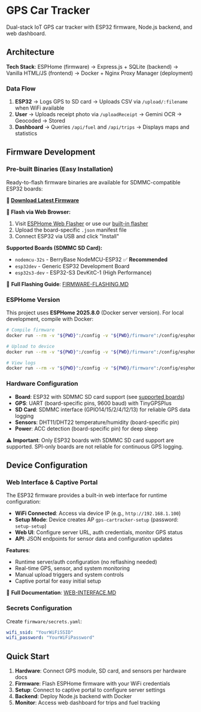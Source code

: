 # GPS Car Tracker

Dual-stack IoT GPS car tracker with ESP32 firmware, Node.js backend, and web dashboard.

## Architecture

**Tech Stack**: ESPHome (firmware) → Express.js + SQLite (backend) → Vanilla HTML/JS (frontend) → Docker + Nginx Proxy Manager (deployment)

### Data Flow
1. **ESP32** → Logs GPS to SD card → Uploads CSV via `/upload/:filename` when WiFi available
2. **User** → Uploads receipt photo via `/uploadReceipt` → Gemini OCR → Geocoded → Stored  
3. **Dashboard** → Queries `/api/fuel` and `/api/trips` → Displays maps and statistics

## Firmware Development

### Pre-built Binaries (Easy Installation)
Ready-to-flash firmware binaries are available for SDMMC-compatible ESP32 boards:

**🚀 [Download Latest Firmware](https://github.com/Ottes42/esp32-gps-cartracker/releases)**

**📱 Flash via Web Browser:**
1. Visit [ESPHome Web Flasher](https://web.esphome.io/) or use our [built-in flasher](public/flasher.html)
2. Upload the board-specific `.json` manifest file
3. Connect ESP32 via USB and click "Install"

**Supported Boards (SDMMC SD Card):**
- `nodemcu-32s` - BerryBase NodeMCU-ESP32 ✅ **Recommended**
- `esp32dev` - Generic ESP32 Development Board
- `esp32s3-dev` - ESP32-S3 DevKitC-1 (High Performance)

📖 **Full Flashing Guide**: [FIRMWARE-FLASHING.MD](docs/FIRMWARE-FLASHING.MD)

### ESPHome Version
This project uses **ESPHome 2025.8.0** (Docker server version). For local development, compile with Docker:

```bash
# Compile firmware
docker run --rm -v "${PWD}":/config -v "${PWD}/firmware":/config/esphome esphome/esphome:2025.8 compile firmware/firmware.yaml

# Upload to device  
docker run --rm -v "${PWD}":/config -v "${PWD}/firmware":/config/esphome --device=/dev/ttyUSB0 esphome/esphome:2025.8 upload firmware/firmware.yaml

# View logs
docker run --rm -v "${PWD}":/config -v "${PWD}/firmware":/config/esphome --device=/dev/ttyUSB0 esphome/esphome:2025.8 logs firmware/firmware.yaml
```

### Hardware Configuration

- **Board**: ESP32 with SDMMC SD card support (see [supported boards](docs/BOARD-CONFIGURATIONS.MD))
- **GPS**: UART (board-specific pins, 9600 baud) with TinyGPSPlus
- **SD Card**: SDMMC interface (GPIO14/15/2/4/12/13) for reliable GPS data logging
- **Sensors**: DHT11/DHT22 temperature/humidity (board-specific pin)
- **Power**: ACC detection (board-specific pin) for deep sleep

⚠️ **Important**: Only ESP32 boards with SDMMC SD card support are supported. SPI-only boards are not reliable for continuous GPS logging.

## Device Configuration

### Web Interface & Captive Portal

The ESP32 firmware provides a built-in web interface for runtime configuration:

- **WiFi Connected**: Access via device IP (e.g., `http://192.168.1.100`)
- **Setup Mode**: Device creates AP `gps-cartracker-setup` (password: `setup-setup`)
- **Web UI**: Configure server URL, auth credentials, monitor GPS status
- **API**: JSON endpoints for sensor data and configuration updates

**Features**:

- Runtime server/auth configuration (no reflashing needed)
- Real-time GPS, sensor, and system monitoring
- Manual upload triggers and system controls
- Captive portal for easy initial setup

📖 **Full Documentation**: [WEB-INTERFACE.MD](docs/WEB-INTERFACE.MD)

### Secrets Configuration

Create `firmware/secrets.yaml`:

```yaml
wifi_ssid: "YourWiFiSSID"
wifi_password: "YourWiFiPassword"
```

## Quick Start

1. **Hardware**: Connect GPS module, SD card, and sensors per hardware docs
2. **Firmware**: Flash ESPHome firmware with your WiFi credentials  
3. **Setup**: Connect to captive portal to configure server settings
4. **Backend**: Deploy Node.js backend with Docker
5. **Monitor**: Access web dashboard for trips and fuel tracking
